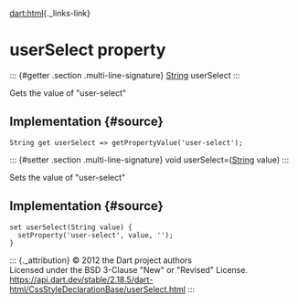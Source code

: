 [dart:html](../../dart-html/dart-html-library){._links-link}

userSelect property
===================

::: {#getter .section .multi-line-signature}
[String](../../dart-core/string-class) userSelect
:::

Gets the value of \"user-select\"

Implementation {#source}
--------------

``` {.language-dart data-language="dart"}
String get userSelect => getPropertyValue('user-select');
```

::: {#setter .section .multi-line-signature}
void userSelect=([String](../../dart-core/string-class) value)
:::

Sets the value of \"user-select\"

Implementation {#source}
--------------

``` {.language-dart data-language="dart"}
set userSelect(String value) {
  setProperty('user-select', value, '');
}
```

::: {._attribution}
© 2012 the Dart project authors\
Licensed under the BSD 3-Clause \"New\" or \"Revised\" License.\
<https://api.dart.dev/stable/2.18.5/dart-html/CssStyleDeclarationBase/userSelect.html>
:::
